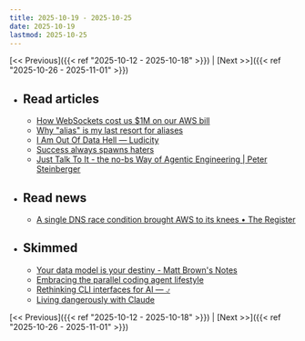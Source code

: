 ```yaml
---
title: 2025-10-19 - 2025-10-25
date: 2025-10-19
lastmod: 2025-10-25
---
```


[<< Previous]({{< ref "2025-10-12 - 2025-10-18" >}}) | [Next >>]({{< ref "2025-10-26 - 2025-11-01" >}})

- ## Read articles
  - [How WebSockets cost us $1M on our AWS bill](https://www.recall.ai/blog/how-websockets-cost-us-1m-on-our-aws-bill)
  - [Why "alias" is my last resort for aliases](https://evanhahn.com/why-alias-is-my-last-resort-for-aliases/)
  - [I Am Out Of Data Hell — Ludicity](https://ludic.mataroa.blog/blog/i-am-out-of-data-hell/)
  - [Success always spawns haters](https://world.hey.com/dhh/success-always-spawns-haters-75edaede)
  - [Just Talk To It - the no-bs Way of Agentic Engineering | Peter Steinberger](https://steipete.me/posts/just-talk-to-it)

- ## Read news
  - [A single DNS race condition brought AWS to its knees • The Register](https://www.theregister.com/2025/10/23/amazon_outage_postmortem/)

- ## Skimmed
  - [Your data model is your destiny - Matt Brown&#x27;s Notes](https://notes.mtb.xyz/p/your-data-model-is-your-destiny)
  - [Embracing the parallel coding agent lifestyle](https://simonwillison.net/2025/Oct/5/parallel-coding-agents/)
  - [Rethinking CLI interfaces for AI — ⍻](https://www.notcheckmark.com/2025/07/rethinking-cli-interfaces-for-ai/)
  - [Living dangerously with Claude](https://simonwillison.net/2025/Oct/22/living-dangerously-with-claude/)

[<< Previous]({{< ref "2025-10-12 - 2025-10-18" >}}) | [Next >>]({{< ref "2025-10-26 - 2025-11-01" >}})
